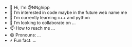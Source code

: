 - 👋 Hi, I’m @NNghipp
- 👀 I’m interested in code maybe in the future web name me
- 🌱 I’m currently learning c++ and python
- 💞️ I’m looking to collaborate on ...
- 📫 How to reach me ...
- 😄 Pronouns: ...
- ⚡ Fun fact: ...

<!---
NNghipp/NNghipp is a ✨ special ✨ repository because its `README.md` (this file) appears on your GitHub profile.
You can click the Preview link to take a look at your changes.
--->

